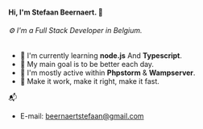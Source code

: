#### Hi, I'm Stefaan Beernaert. :panda_face:
###### ⚙️ I'm a Full Stack Developer in Belgium.



- 🏢 I'm currently learning **node.js** And **Typescript**.
- 🌱 My main goal is to be better each day.
- 💬 I'm mostly active within **Phpstorm** & **Wampserver**.
- :key: Make it work, make it right, make it fast. 

📬 
* E-mail: beernaertstefaan@gmail.com
